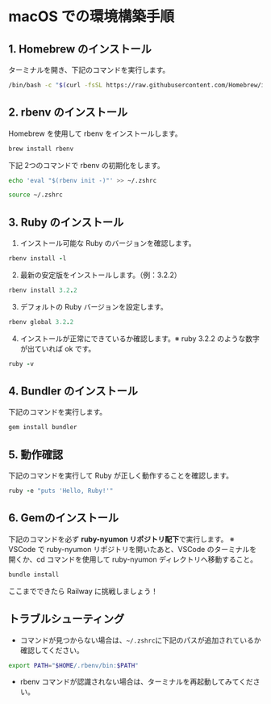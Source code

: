 # macOS での環境構築手順

## 1. Homebrew のインストール

ターミナルを開き、下記のコマンドを実行します。
```bash
/bin/bash -c "$(curl -fsSL https://raw.githubusercontent.com/Homebrew/install/HEAD/install.sh)"
```

## 2. rbenv のインストール

Homebrew を使用して rbenv をインストールします。
```ruby
brew install rbenv
```

下記 2つのコマンドで rbenv の初期化をします。
```bash
echo 'eval "$(rbenv init -)"' >> ~/.zshrc
```
```bash
source ~/.zshrc
```

## 3. Ruby のインストール

1. インストール可能な Ruby のバージョンを確認します。
```ruby
rbenv install -l
```

2. 最新の安定版をインストールします。（例：3.2.2）
```ruby
rbenv install 3.2.2
```

3. デフォルトの Ruby バージョンを設定します。
```ruby
rbenv global 3.2.2
```

4. インストールが正常にできているか確認します。※ ruby 3.2.2 のような数字が出ていれば ok です。
```ruby
ruby -v
```

## 4. Bundler のインストール
下記のコマンドを実行します。
```ruby
gem install bundler
```

## 5. 動作確認
下記のコマンドを実行して Ruby が正しく動作することを確認します。
```ruby
ruby -e "puts 'Hello, Ruby!'"
```

## 6. Gemのインストール
下記のコマンドを必ず **ruby-nyumon リポジトリ配下**で実行します。
※ VSCode で ruby-nyumon リポジトリを開いたあと、VSCode のターミナルを開くか、cd コマンドを使用して ruby-nyumon ディレクトリへ移動すること。

```ruby
bundle install
```

ここまでできたら Railway に挑戦しましょう！

## トラブルシューティング

- コマンドが見つからない場合は、`~/.zshrc`に下記のパスが追加されているか確認してください。
```bash
export PATH="$HOME/.rbenv/bin:$PATH"
```

- rbenv コマンドが認識されない場合は、ターミナルを再起動してみてください。
